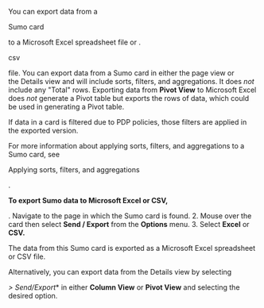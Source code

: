 

You can export data from a

Sumo card

to a Microsoft Excel spreadsheet file or .

csv

file. You can export data from a Sumo card in either the page view or the Details view and will include sorts, filters, and aggregations. It does
 *not*
 include any "Total" rows. Exporting data from
 **Pivot View**
 to Microsoft Excel does
 *not*
 generate a Pivot table but exports the rows of data, which could be used in generating a Pivot table.


 If data in a card is filtered due to PDP policies, those filters are applied in the exported version.


 For more information about applying sorts, filters, and aggregations to a Sumo card, see

Applying sorts, filters, and aggregations

.


**To export Sumo data to Microsoft Excel or CSV,**

. Navigate to the page in which the Sumo card is found.
2. Mouse over the card then select
 **Send / Export**
 from the
 **Options**
 menu.
3. Select
 **Excel**
 or
 **CSV.**

The data from this Sumo card is exported as a Microsoft Excel spreadsheet or CSV file.


 Alternatively, you can export data from the Details view by selecting

*> Send/Export**
 in either
 **Column View**
 or
 **Pivot View**
 and selecting the desired option.

